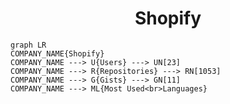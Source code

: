 <h1 align="center">Shopify</h1>

```mermaid
graph LR
COMPANY_NAME{Shopify}
COMPANY_NAME ---> U{Users} ---> UN[23]
COMPANY_NAME ---> R{Repositories} ---> RN[1053]
COMPANY_NAME ---> G{Gists} ---> GN[11]
COMPANY_NAME ---> ML{Most Used<br>Languages}
```

